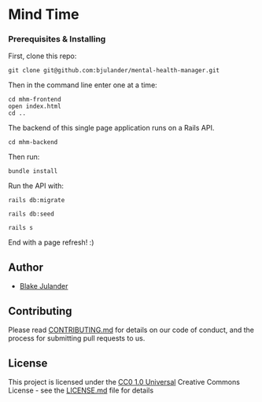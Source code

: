 # Mind Time

### Prerequisites & Installing

First, clone this repo:

```
git clone git@github.com:bjulander/mental-health-manager.git
```
Then in the command line enter one at a time:
```
cd mhm-frontend
open index.html
cd ..
```
The backend of this single page application runs on a Rails API.
```
cd mhm-backend
```
Then run:
```
bundle install
```
Run the API with:
```
rails db:migrate

rails db:seed

rails s
```
End with a page refresh! :)

## Author
 - [Blake Julander](https://github.com/bjulander)

## Contributing

Please read [CONTRIBUTING.md](CONTRIBUTING.md) for details on our code
of conduct, and the process for submitting pull requests to us.

## License

This project is licensed under the [CC0 1.0 Universal](LICENSE.md)
Creative Commons License - see the [LICENSE.md](LICENSE.md) file for details